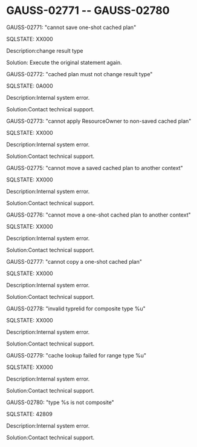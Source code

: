 # GAUSS-02771 -- GAUSS-02780<a name="EN-US_TOPIC_0302073392"></a>

GAUSS-02771: "cannot save one-shot cached plan"

SQLSTATE: XX000

Description:change result type

Solution: Execute the original statement again.

GAUSS-02772: "cached plan must not change result type"

SQLSTATE: 0A000

Description:Internal system error.

Solution:Contact technical support.

GAUSS-02773: "cannot apply ResourceOwner to non-saved cached plan"

SQLSTATE: XX000

Description:Internal system error.

Solution:Contact technical support.

GAUSS-02775: "cannot move a saved cached plan to another context"

SQLSTATE: XX000

Description:Internal system error.

Solution:Contact technical support.

GAUSS-02776: "cannot move a one-shot cached plan to another context"

SQLSTATE: XX000

Description:Internal system error.

Solution:Contact technical support.

GAUSS-02777: "cannot copy a one-shot cached plan"

SQLSTATE: XX000

Description:Internal system error.

Solution:Contact technical support.

GAUSS-02778: "invalid typrelid for composite type %u"

SQLSTATE: XX000

Description:Internal system error.

Solution:Contact technical support.

GAUSS-02779: "cache lookup failed for range type %u"

SQLSTATE: XX000

Description:Internal system error.

Solution:Contact technical support.

GAUSS-02780: "type %s is not composite"

SQLSTATE: 42809

Description:Internal system error.

Solution:Contact technical support.

